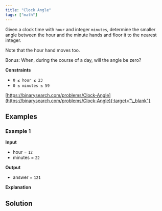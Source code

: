 ```yaml
---
title: "Clock Angle"
tags: ["math"]
---
```


Given a clock time with `hour` and integer `minutes`, determine the smaller angle between the hour and the minute hands and floor it to the nearest integer.

Note that the hour hand moves too.

Bonus: When, during the course of a day, will the angle be zero?

**Constraints**

- `0 ≤ hour ≤ 23`
- `0 ≤ minutes ≤ 59`

[https://binarysearch.com/problems/Clock-Angle](https://binarysearch.com/problems/Clock-Angle){:target="\_blank"}

## Examples

### Example 1

**Input**

- hour = `12`
- minutes = `22`

**Output**

- answer = `121`

**Explanation**

## Solution

<script src="https://gist.github.com/yaeba/16da7be5123724fcf6eccc25581cef5a.js?file=Clock-Angle.java"></script>
